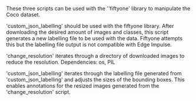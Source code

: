 These three scripts can be used with the ''fiftyone' library to manipulate the Coco dataset.

'custom_json_labelling' should be used with the fiftyone library. After downloading the desired amount of images and classes, this script generates a new labelling file to be used with the data. Fiftyone attempts this but the labelling file output is not compatible with Edge Impulse.

'change_resolution' iterates through a directory of downloaded images to reduce the resolution. 
                    Dependencies: os, PIL

'custom_json_labelling' iterates through the labelling file generated from 'custom_json_labelling' and adjusts the sizes of the bounding boxes. This enables annotations for the resized images generated from the 'change_resolution' script.
